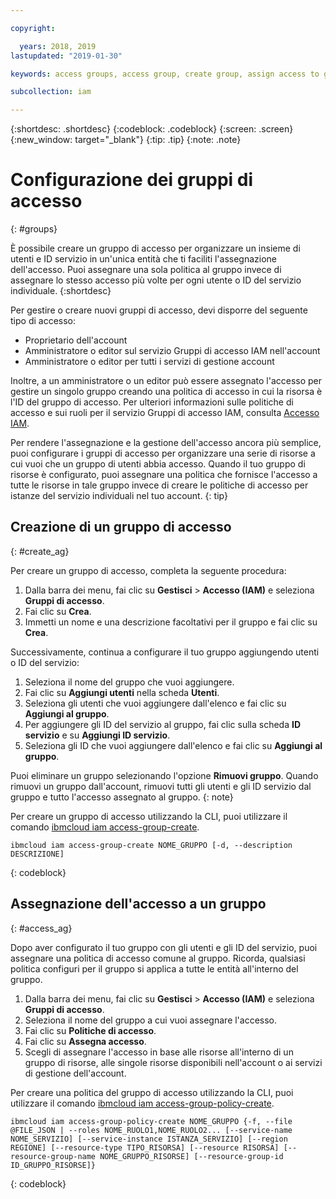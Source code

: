 ```yaml
---

copyright:

  years: 2018, 2019
lastupdated: "2019-01-30"

keywords: access groups, access group, create group, assign access to group

subcollection: iam

---
```


{:shortdesc: .shortdesc}
{:codeblock: .codeblock}
{:screen: .screen}
{:new_window: target="_blank"}
{:tip: .tip}
{:note: .note}


# Configurazione dei gruppi di accesso
{: #groups}

È possibile creare un gruppo di accesso per organizzare un insieme di utenti e ID servizio in un'unica entità che ti faciliti l'assegnazione dell'accesso. Puoi assegnare una sola politica al gruppo invece di assegnare lo stesso accesso più volte per ogni utente o ID del servizio individuale.
{:shortdesc}

Per gestire o creare nuovi gruppi di accesso, devi disporre del seguente tipo di accesso:

* Proprietario dell'account
* Amministratore o editor sul servizio Gruppi di accesso IAM nell'account
* Amministratore o editor per tutti i servizi di gestione account

Inoltre, a un amministratore o un editor può essere assegnato l'accesso per gestire un singolo gruppo creando una politica di accesso in cui la risorsa è l'ID del gruppo di accesso. Per ulteriori informazioni sulle politiche di accesso e sui ruoli per il servizio Gruppi di accesso IAM, consulta [Accesso IAM](/docs/iam?topic=iam-userroles#userroles).

Per rendere l'assegnazione e la gestione dell'accesso ancora più semplice, puoi configurare i gruppi di accesso per organizzare una serie di risorse a cui vuoi che un gruppo di utenti abbia accesso. Quando il tuo gruppo di risorse è configurato, puoi assegnare una politica che fornisce l'accesso a tutte le risorse in tale gruppo invece di creare le politiche di accesso per istanze del servizio individuali nel tuo account.
{: tip}

## Creazione di un gruppo di accesso
{: #create_ag}

Per creare un gruppo di accesso, completa la seguente procedura:

1. Dalla barra dei menu, fai clic su **Gestisci** &gt; **Accesso (IAM)** e seleziona **Gruppi di accesso**.
2. Fai clic su **Crea**.
3. Immetti un nome e una descrizione facoltativi per il gruppo e fai clic su **Crea**.

Successivamente, continua a configurare il tuo gruppo aggiungendo utenti o ID del servizio:

1. Seleziona il nome del gruppo che vuoi aggiungere.
2. Fai clic su **Aggiungi utenti** nella scheda **Utenti**.
3. Seleziona gli utenti che vuoi aggiungere dall'elenco e fai clic su **Aggiungi al gruppo**.
4. Per aggiungere gli ID del servizio al gruppo, fai clic sulla scheda **ID servizio** e su **Aggiungi ID servizio**.
5. Seleziona gli ID che vuoi aggiungere dall'elenco e fai clic su **Aggiungi al gruppo**.

Puoi eliminare un gruppo selezionando l'opzione **Rimuovi gruppo**. Quando rimuovi un gruppo dall'account, rimuovi tutti gli utenti e gli ID servizio dal gruppo e tutto l'accesso assegnato al gruppo.
{: note}

Per creare un gruppo di accesso utilizzando la CLI, puoi utilizzare il comando [ibmcloud iam access-group-create](/docs/cli/reference/ibmcloud?topic=cloud-cli-ibmcloud_commands_iam#ibmcloud_iam_access_group_create).

```
ibmcloud iam access-group-create NOME_GRUPPO [-d, --description DESCRIZIONE]
```
{: codeblock}


## Assegnazione dell'accesso a un gruppo
{: #access_ag}

Dopo aver configurato il tuo gruppo con gli utenti e gli ID del servizio, puoi assegnare una politica di accesso comune al gruppo. Ricorda, qualsiasi politica configuri per il gruppo si applica a tutte le entità all'interno del gruppo.

1. Dalla barra dei menu, fai clic su **Gestisci** &gt; **Accesso (IAM)** e seleziona **Gruppi di accesso**.
2. Seleziona il nome del gruppo a cui vuoi assegnare l'accesso.
3. Fai clic su **Politiche di accesso**.
4. Fai clic su **Assegna accesso**.
5. Scegli di assegnare l'accesso in base alle risorse all'interno di un gruppo di risorse, alle singole risorse disponibili nell'account o ai servizi di gestione dell'account.

Per creare una politica del gruppo di accesso utilizzando la CLI, puoi utilizzare il comando [ibmcloud iam access-group-policy-create](/docs/cli/reference/ibmcloud?topic=cloud-cli-ibmcloud_commands_iam#ibmcloud_iam_access_group_policy_create).

```
ibmcloud iam access-group-policy-create NOME_GRUPPO {-f, --file @FILE_JSON | --roles NOME_RUOLO1,NOME_RUOLO2... [--service-name NOME_SERVIZIO] [--service-instance ISTANZA_SERVIZIO] [--region REGIONE] [--resource-type TIPO_RISORSA] [--resource RISORSA] [--resource-group-name NOME_GRUPPO_RISORSE] [--resource-group-id ID_GRUPPO_RISORSE]}
```
{: codeblock}
